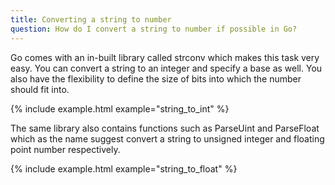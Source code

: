 ```yaml
---
title: Converting a string to number
question: How do I convert a string to number if possible in Go?
---
```


Go comes with an in-built library called strconv which makes this task very easy. You can convert a string to an integer and specify a base as well. You also have the flexibility to define the size of bits into which the number should fit into.

{% include example.html example="string_to_int" %}

The same library also contains functions such as ParseUint and ParseFloat which as the name suggest convert a string to unsigned integer and floating point number respectively.

{% include example.html example="string_to_float" %}
